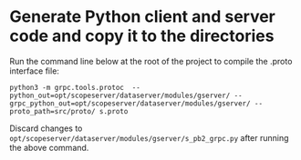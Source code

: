 # Generate Python client and server code and copy it to the directories

Run the command line below at the root of the project to compile the .proto interface file:
```
python3 -m grpc.tools.protoc  --python_out=opt/scopeserver/dataserver/modules/gserver/ --grpc_python_out=opt/scopeserver/dataserver/modules/gserver/ --proto_path=src/proto/ s.proto

```
Discard changes to `opt/scopeserver/dataserver/modules/gserver/s_pb2_grpc.py` after running the above command.

